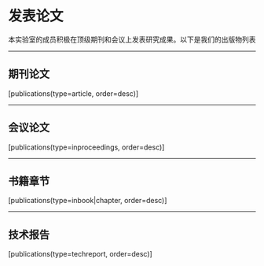 # 发表论文

本实验室的成员积极在顶级期刊和会议上发表研究成果。以下是我们的出版物列表

---

## 期刊论文

[publications(type=article, order=desc)]

---

## 会议论文

[publications(type=inproceedings, order=desc)]

---

## 书籍章节

[publications(type=inbook|chapter, order=desc)]

---

## 技术报告

[publications(type=techreport, order=desc)]